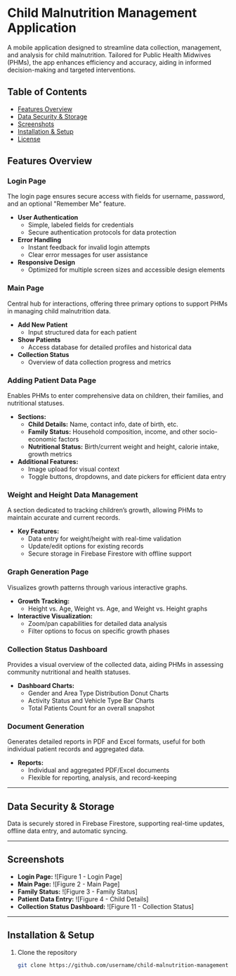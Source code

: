 # Child Malnutrition Management Application

A mobile application designed to streamline data collection, management, and analysis for child malnutrition. Tailored for Public Health Midwives (PHMs), the app enhances efficiency and accuracy, aiding in informed decision-making and targeted interventions.

## Table of Contents
- [Features Overview](#features-overview)
- [Data Security & Storage](#data-security--storage)
- [Screenshots](#screenshots)
- [Installation & Setup](#installation--setup)
- [License](#license)

## Features Overview

### Login Page
The login page ensures secure access with fields for username, password, and an optional "Remember Me" feature.

- **User Authentication**
  - Simple, labeled fields for credentials
  - Secure authentication protocols for data protection
- **Error Handling**
  - Instant feedback for invalid login attempts
  - Clear error messages for user assistance
- **Responsive Design**
  - Optimized for multiple screen sizes and accessible design elements

### Main Page
Central hub for interactions, offering three primary options to support PHMs in managing child malnutrition data.

- **Add New Patient**
  - Input structured data for each patient
- **Show Patients**
  - Access database for detailed profiles and historical data
- **Collection Status**
  - Overview of data collection progress and metrics

### Adding Patient Data Page
Enables PHMs to enter comprehensive data on children, their families, and nutritional statuses.

- **Sections:**
  - **Child Details:** Name, contact info, date of birth, etc.
  - **Family Status:** Household composition, income, and other socio-economic factors
  - **Nutritional Status:** Birth/current weight and height, calorie intake, growth metrics
- **Additional Features:**
  - Image upload for visual context
  - Toggle buttons, dropdowns, and date pickers for efficient data entry

### Weight and Height Data Management
A section dedicated to tracking children’s growth, allowing PHMs to maintain accurate and current records.

- **Key Features:**
  - Data entry for weight/height with real-time validation
  - Update/edit options for existing records
  - Secure storage in Firebase Firestore with offline support

### Graph Generation Page
Visualizes growth patterns through various interactive graphs.

- **Growth Tracking:**
  - Height vs. Age, Weight vs. Age, and Weight vs. Height graphs
- **Interactive Visualization:**
  - Zoom/pan capabilities for detailed data analysis
  - Filter options to focus on specific growth phases

### Collection Status Dashboard
Provides a visual overview of the collected data, aiding PHMs in assessing community nutritional and health statuses.

- **Dashboard Charts:**
  - Gender and Area Type Distribution Donut Charts
  - Activity Status and Vehicle Type Bar Charts
  - Total Patients Count for an overall snapshot

### Document Generation
Generates detailed reports in PDF and Excel formats, useful for both individual patient records and aggregated data.

- **Reports:**
  - Individual and aggregated PDF/Excel documents
  - Flexible for reporting, analysis, and record-keeping

---

## Data Security & Storage

Data is securely stored in Firebase Firestore, supporting real-time updates, offline data entry, and automatic syncing.

---

## Screenshots

- **Login Page:** ![Figure 1 - Login Page]
- **Main Page:** ![Figure 2 - Main Page]
- **Family Status:** ![Figure 3 - Family Status]
- **Patient Data Entry:** ![Figure 4 - Child Details]
- **Collection Status Dashboard:** ![Figure 11 - Collection Status]

---

## Installation & Setup

1. Clone the repository
   ```bash
   git clone https://github.com/username/child-malnutrition-management.git


